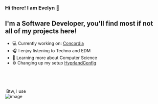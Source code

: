 ### Hi there! I am Evelyn 👋
## I'm a Software Developer, you'll find most if not all of my projects here!
- 💻 Currently working on: [Concordia](https://github.com/StarlitEvelyn/Concordia-Client)
- 🎧 I enjoy listening to Techno and EDM 
- 💭 Learning more about Computer Science
- ⚙️ Changing up my setup [HyprlandConfig](https://github.com/StarlitEvelyn/HyprlandConfig)
‎ 

‎ 

‎ 
‎ ‎

‎ 
Btw, I use<br/>
![image](https://img.shields.io/badge/Arch_Linux-1793D1?style=for-the-badge&logo=arch-linux&logoColor=white)
